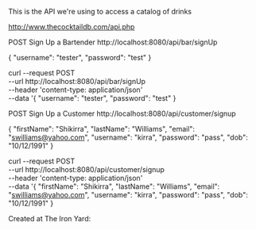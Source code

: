 This is the API we're using to access a catalog of drinks

http://www.thecocktaildb.com/api.php

POST Sign Up a Bartender
http://localhost:8080/api/bar/signUp

{
	"username": "tester",
	"password": "test"
}

curl --request POST \
  --url http://localhost:8080/api/bar/signUp \
  --header 'content-type: application/json' \
  --data '{
	"username": "tester",
	"password": "test"
}

POST Sign Up a Customer
http://localhost:8080/api/customer/signup

{
	"firstName": "Shikirra",
	"lastName": "Williams",
	"email": "swilliams@yahoo.com",
	"username": "kirra",
	"password": "pass",
	"dob": "10/12/1991"
}

curl --request POST \
  --url http://localhost:8080/api/customer/signup \
  --header 'content-type: application/json' \
  --data '{
	"firstName": "Shikirra",
	"lastName": "Williams",
	"email": "swilliams@yahoo.com",
	"username": "kirra",
	"password": "pass",
	"dob": "10/12/1991"
}

Created at The Iron Yard:
